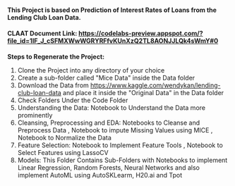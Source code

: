 #### This Project is based on Prediction of Interest Rates of Loans from the Lending Club Loan Data.

#### CLAAT Document Link: https://codelabs-preview.appspot.com/?file_id=1lF_J_cSFMXWwWGRYRFfvKUnXzQ2TL8AONJJLQk4sWmY#0

**Steps to Regenerate the Project:**

1. Clone the Project into any directory of your choice
2. Create a sub-folder called "Mice Data" inside the Data folder
3. Download the Data from https://www.kaggle.com/wendykan/lending-club-loan-data and place it inside the "Original Data" in the Data folder
4. Check Folders Under the Code Folder
5. Understanding the Data: Notebook to Understand the Data more prominently
6. Cleansing, Preprocessing and EDA: Notebooks to Cleanse and Preprocess Data , Notebook to impute Missing Values using MICE , Notebook to Normalize the Data
7. Feature Selection: Notebook to Implement Feature Tools , Notebook to Select Features using LassoCV
8. Models: This Folder Contains Sub-Folders with Notebooks to implement Linear Regression, Random Forests, Neural Networks and also implement AutoML using AutoSKLearm, H20.ai and Tpot
